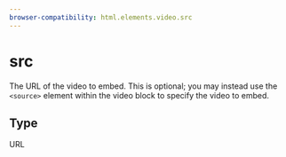 ```yaml
---
browser-compatibility: html.elements.video.src
---
```


# src

The URL of the video to embed. This is optional; you may instead use the `<source>` element within the video block to specify the video to embed.

## Type

URL
